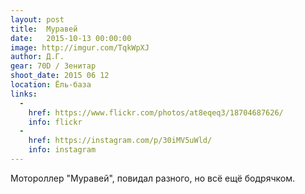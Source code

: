 ```yaml
---
layout: post
title:  Муравей
date:   2015-10-13 00:00:00
image: http://imgur.com/TqkWpXJ
author: Д.Г.
gear: 70D / Зенитар
shoot_date: 2015 06 12
location: Ёль-база
links:
  -
    href: https://www.flickr.com/photos/at8eqeq3/18704687626/
    info: flickr
  -
    href: https://instagram.com/p/30iMV5uWld/
    info: instagram
---
```


Мотороллер "Муравей", повидал разного, но всё ещё бодрячком.
